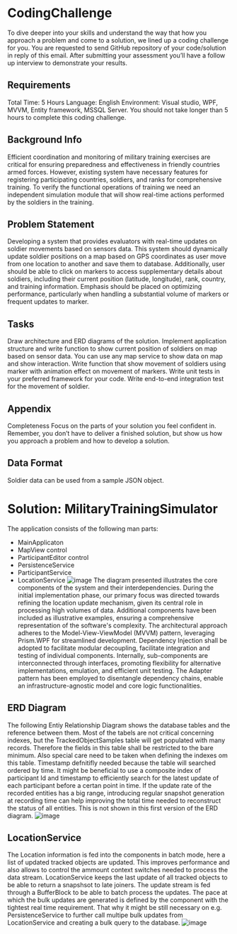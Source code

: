 # CodingChallenge
To dive deeper into your skills and understand the way that how you approach a problem and come to a solution, we lined up a coding challenge for you. You are requested to send GitHub repository of your code/solution in reply of this email.
After submitting your assessment you’ll have a follow up interview to demonstrate your results.
## Requirements
Total Time: 5 Hours
Language: English
Environment: Visual studio, WPF, MVVM, Entity framework, MSSQL Server.
You should not take longer than 5 hours to complete this coding challenge.
## Background Info
Efficient coordination and monitoring of military training exercises are critical for ensuring preparedness and effectiveness in friendly countries armed forces. However, existing system have necessary features for registering participating countries, soldiers, and ranks for comprehensive training. To verify the functional operations of training we need an independent simulation module that will show real-time actions performed by the soldiers in the training.
## Problem Statement
Developing a system that provides evaluators with real-time updates on soldier movements based on sensors data. This system should dynamically update soldier positions on a map based on GPS coordinates as user move from one location to another and save them to database. Additionally, user should be able to click on markers to access supplementary details about soldiers, including their current position (latitude, longitude), rank, country, and training information. Emphasis should be placed on optimizing performance, particularly when handling a substantial volume of markers or frequent updates to marker.
## Tasks
Draw architecture and ERD diagrams of the solution.
Implement application structure and write function to show current position of soldiers on map based on sensor data. You can use any map service to show data on map and show interaction.
Write function that show movement of soldiers using marker with animation effect on movement of markers.
Write unit tests in your preferred framework for your code.
Write end-to-end integration test for the movement of soldier.
## Appendix
Completeness
Focus on the parts of your solution you feel confident in. Remember, you don’t have to deliver a finished solution, but show us how you approach a problem and how to develop a solution.
## Data Format
Soldier data can be used from a sample JSON object.

# Solution: MilitaryTrainingSimulator
The application consists of the following man parts:
* MainApplicaton
* MapView control
* ParticipantEditor control
* PersistenceService
* ParticipantService
* LocationService
![image](https://github.com/MarcellecraM/CodingChallenge/assets/163450625/39f61d2e-98bb-494f-8ee9-e37f298ba6f9)
The diagram presented illustrates the core components of the system and their interdependencies. During the initial implementation phase, our primary focus was directed towards refining the location update mechanism, given its central role in processing high volumes of data. Additional components have been included as illustrative examples, ensuring a comprehensive representation of the software's complexity.
The architectural approach adheres to the Model-View-ViewModel (MVVM) pattern, leveraging Prism.WPF for streamlined development. Dependency Injection shall be adopted to facilitate modular decoupling, facilitate integration and testing of individual components. Internally, sub-components are interconnected through interfaces, promoting flexibility for alternative implementations, emulation, and efficient unit testing.
The Adapter pattern has been employed to disentangle dependency chains, enable an infrastructure-agnostic model and core logic functionalities.
## ERD Diagram
The following Entiy Relationship Diagram shows the database tables and the reference between them. Most of the tabels are not critical concerning indexes, but the TrackedObjectSamples table will get populated with many records. Therefore the fields in this table shall be restricted to the bare minimum. Also special care need to be taken when defining the indexes om this table. Timestamp defnitifly needed because the table will searched ordered by time. It might be beneficial to use a composite index of participant Id and timestamp to efficiently search for the latest update of each participant before a certan point in time. If the update rate of the recorded entities has a big range, introducing regular snapshot generation at recording time can help improving the total time needed to reconstruct the status of all entities. This is not shown in this first version of the ERD diagram.
![image](https://github.com/MarcellecraM/CodingChallenge/assets/163450625/58c1aa3a-9c2e-4b00-8f3e-39cf6ccf0370)
## LocationService
The Location information is fed into the components in batch mode, here a list of updated tracked objects are updated. This improves performance and also allows to control the ammount context switches needed to process the data stream. LocationService keeps the last update of all tracked objects to be able to return a snapshsot to late joiners. The update stream is fed through a BufferBlock to be able to batch process the updates. The pace at which the bulk updates are generated is defined by the component with the tightest real time requirement. That why it might be still necessary on e.g. PersistenceService to further call multipe bulk updates from LocationService and creating a bulk query to the database.
![image](https://github.com/MarcellecraM/CodingChallenge/assets/163450625/249d083c-1ded-4485-aaf3-0a96f40ca73f)

